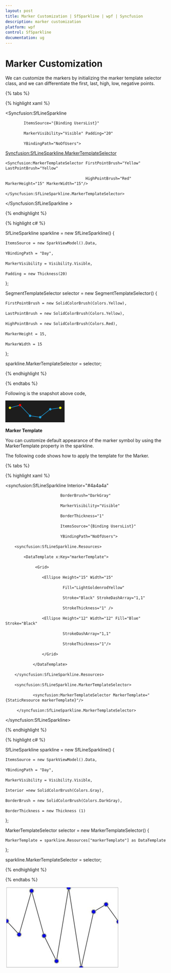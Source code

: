 ```yaml
---
layout: post
title: Marker Customization | SfSparkline | wpf | Syncfusion
description: marker customization
platform: wpf
control: SfSparkline
documentation: ug
---
```


# Marker Customization

We can customize the markers by initializing the marker template selector class, and we can differentiate the first, last, high, low, negative points.

{% tabs %}

{% highlight xaml %}

<Syncfusion:SfLineSparkline 

		    ItemsSource="{Binding UsersList}" 

			MarkerVisibility="Visible" Padding="20"

		    YBindingPath="NoOfUsers">

<Syncfusion:SfLineSparkline.MarkerTemplateSelector>

	<Syncfusion:MarkerTemplateSelector FirstPointBrush="Yellow" LastPointBrush="Yellow" 
    
                                       HighPointBrush="Red" MarkerHeight="15" MarkerWidth="15"/>

	</Syncfusion:SfLineSparkline.MarkerTemplateSelector>

</Syncfusion:SfLineSparkline >
  
{% endhighlight  %}

{% highlight c# %}

SfLineSparkline sparkline = new SfLineSparkline()
{

	ItemsSource = new SparkViewModel().Data,

	YBindingPath = "Day",

	MarkerVisibility = Visibility.Visible,

	Padding = new Thickness(20)

};

SegmentTemplateSelector selector = new SegmentTemplateSelector()
{

	FirstPointBrush = new SolidColorBrush(Colors.Yellow),

	LastPointBrush = new SolidColorBrush(Colors.Yellow),

	HighPointBrush = new SolidColorBrush(Colors.Red),

	MarkerHeight = 15,

    MarkerWidth = 15

};

sparkline.MarkerTemplateSelector = selector;

{% endhighlight %}

{% endtabs %}

Following is the snapshot above code,

![](Marker-Customization_images/Marker-Customization_img1.png)

**Marker Template**

You can customize default appearance of the marker symbol by using the MarkerTemplate property in the sparkline.

The following code shows how to apply the template for the Marker.

{% tabs %}

{% highlight xaml %}

<syncfusion:SfLineSparkline Interior="#4a4a4a"  

                            BorderBrush="DarkGray"
                                        
                            MarkerVisibility="Visible"   

                            BorderThickness="1"
                                        
                            ItemsSource="{Binding UsersList}"  

                            YBindingPath="NoOfUsers">

        <syncfusion:SfLineSparkline.Resources>

            <DataTemplate x:Key="markerTemplate">

                 <Grid>

                    <Ellipse Height="15" Width="15" 
                                             
                             Fill="LightGoldenrodYellow"
                                             
                             Stroke="Black" StrokeDashArray="1,1" 
                                             
                             StrokeThickness="1" />

                    <Ellipse Height="12" Width="12" Fill="Blue" Stroke="Black"   
                                             
                             StrokeDashArray="1,1" 
                                             
                             StrokeThickness="1"/>

                    </Grid>

                </DataTemplate>
                
        </syncfusion:SfLineSparkline.Resources>

        <syncfusion:SfLineSparkline.MarkerTemplateSelector>

                <syncfusion:MarkerTemplateSelector MarkerTemplate="{StaticResource markerTemplate}"/>

         </syncfusion:SfLineSparkline.MarkerTemplateSelector>

</syncfusion:SfLineSparkline>

{% endhighlight %}

{% highlight c# %}

SfLineSparkline sparkline = new SfLineSparkline()
{

	ItemsSource = new SparkViewModel().Data,

	YBindingPath = "Day",

	MarkerVisibility = Visibility.Visible,

	Interior =new SolidColorBrush(Colors.Gray),

	BorderBrush = new SolidColorBrush(Colors.DarkGray),

	BorderThickness = new Thickness (1)

};

MarkerTemplateSelector selector = new MarkerTemplateSelector()
{

	MarkerTemplate = sparkline.Resources["markerTemplate"] as DataTemplate

};

sparkline.MarkerTemplateSelector = selector;

{% endhighlight %}

{% endtabs %}

![MarkerTemplate](Marker-Customization_images/MarkerCustomization_img2.jpeg)